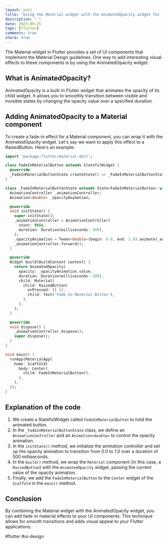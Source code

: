 ```yaml
---
layout: post
title: "Using the Material widget with the AnimatedOpacity widget for fade-in material effects"
description: " "
date: 2023-09-25
tags: [flutter]
comments: true
share: true
---
```


The Material widget in Flutter provides a set of UI components that implement the Material Design guidelines. One way to add interesting visual effects to these components is by using the AnimatedOpacity widget.

## What is AnimatedOpacity?

AnimatedOpacity is a built-in Flutter widget that animates the opacity of its child widget. It allows you to smoothly transition between visible and invisible states by changing the opacity value over a specified duration.

## Adding AnimatedOpacity to a Material component

To create a fade-in effect for a Material component, you can wrap it with the AnimatedOpacity widget. Let's say we want to apply this effect to a RaisedButton. Here's an example:

```dart
import 'package:flutter/material.dart';

class FadeInMaterialButton extends StatefulWidget {
  @override
  _FadeInMaterialButtonState createState() => _FadeInMaterialButtonState();
}

class _FadeInMaterialButtonState extends State<FadeInMaterialButton> with SingleTickerProviderStateMixin {
  AnimationController _animationController;
  Animation<double> _opacityAnimation;

  @override
  void initState() {
    super.initState();
    _animationController = AnimationController(
      vsync: this,
      duration: Duration(milliseconds: 500),
    );
    _opacityAnimation = Tween<double>(begin: 0.0, end: 1.0).animate(_animationController);
    _animationController.forward();
  }

  @override
  Widget build(BuildContext context) {
    return AnimatedOpacity(
      opacity: _opacityAnimation.value,
      duration: Duration(milliseconds: 500),
      child: Material(
        child: RaisedButton(
          onPressed: () {},
          child: Text('Fade-In Material Button'),
        ),
      ),
    );
  }

  @override
  void dispose() {
    _animationController.dispose();
    super.dispose();
  }
}

void main() {
  runApp(MaterialApp(
    home: Scaffold(
      body: Center(
        child: FadeInMaterialButton(),
      ),
    ),
  ));
}
```

## Explanation of the code

1. We create a StatefulWidget called `FadeInMaterialButton` to hold the animated button.
2. In the `_FadeInMaterialButtonState` class, we define an `AnimationController` and an `Animation<double>` to control the opacity animation.
3. In the `initState()` method, we initialize the animation controller and set up the opacity animation to transition from 0.0 to 1.0 over a duration of 500 milliseconds.
4. In the `build()` method, we wrap the `Material` component (in this case, a `RaisedButton`) with the `AnimatedOpacity` widget, passing the current value of the opacity animation.
5. Finally, we add the `FadeInMaterialButton` to the `Center` widget of the `Scaffold` in the `main()` method.

## Conclusion

By combining the Material widget with the AnimatedOpacity widget, you can add fade-in material effects to your UI components. This technique allows for smooth transitions and adds visual appeal to your Flutter applications.

#flutter #ui-design